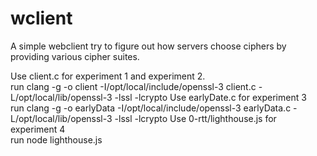 # wclient

A simple webclient try to figure out how servers choose ciphers by providing various cipher suites.

Use client.c for experiment 1 and experiment 2.  
    run clang -g -o client -I/opt/local/include/openssl-3 client.c  -L/opt/local/lib/openssl-3 -lssl -lcrypto
Use earlyDate.c for experiment 3   
    run clang -g -o earlyData -I/opt/local/include/openssl-3 earlyData.c  -L/opt/local/lib/openssl-3 -lssl -lcrypto
Use 0-rtt/lighthouse.js for experiment 4  
    run node lighthouse.js
